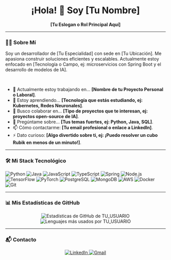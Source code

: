 <h1 align="center">
  ¡Hola! 👋 Soy [Tu Nombre]
</h1>

<p align="center">
  <strong>[Tu Eslogan o Rol Principal Aquí]</strong>
</p>

---

### 👨‍💻 Sobre Mí

Soy un desarrollador de [Tu Especialidad] con sede en [Tu Ubicación]. Me apasiona construir soluciones eficientes y escalables. Actualmente estoy enfocado en [Tecnología o Campo, ej: microservicios con Spring Boot y el desarrollo de modelos de IA].

<br>

* 🔭 Actualmente estoy trabajando en... **[Nombre de tu Proyecto Personal o Laboral]**.
* 🌱 Estoy aprendiendo... **[Tecnología que estás estudiando, ej: Kubernetes, Redes Neuronales]**.
* 👯 Busco colaborar en... **[Tipo de proyectos que te interesan, ej: proyectos open-source de IA]**.
* 💬 Pregúntame sobre... **[Tus temas fuertes, ej: Python, Java, SQL]**.
* 📫 Cómo contactarme: **[Tu email profesional o enlace a LinkedIn]**.
* ⚡ Dato curioso: **[Algo divertido sobre ti, ej: ¡Puedo resolver un cubo Rubik en menos de un minuto!]**.

---

### 🛠️ Mi Stack Tecnológico

<p align="left">
  <img src="https://img.shields.io/badge/Python-3776AB?style=for-the-badge&logo=python&logoColor=white" alt="Python"/>
  <img src="https://img.shields.io/badge/Java-ED8B00?style=for-the-badge&logo=openjdk&logoColor=white" alt="Java"/>
  <img src="https://img.shields.io/badge/JavaScript-F7DF1E?style=for-the-badge&logo=javascript&logoColor=black" alt="JavaScript"/>
  <img src="https://img.shields.io/badge/TypeScript-3178C6?style=for-the-badge&logo=typescript&logoColor=white" alt="TypeScript"/>
  
  <img src="https://img.shields.io/badge/Spring-6DB33F?style=for-the-badge&logo=spring&logoColor=white" alt="Spring"/>
  <img src="https://img.shields.io/badge/Node.js-339933?style=for-the-badge&logo=nodedotjs&logoColor=white" alt="Node.js"/>
  <img src="https://img.shields.io/badge/TensorFlow-FF6F00?style=for-the-badge&logo=tensorflow&logoColor=white" alt="TensorFlow"/>
  <img src="https://img.shields.io/badge/PyTorch-EE4C2C?style=for-the-badge&logo=pytorch&logoColor=white" alt="PyTorch"/>
  
  <img src="https://img.shields.io/badge/PostgreSQL-4169E1?style=for-the-badge&logo=postgresql&logoColor=white" alt="PostgreSQL"/>
  <img src="https://img.shields.io/badge/MongoDB-47A248?style=for-the-badge&logo=mongodb&logoColor=white" alt="MongoDB"/>
  
  <img src="https://img.shields.io/badge/Amazon_AWS-232F3E?style=for-the-badge&logo=amazon-aws&logoColor=white" alt="AWS"/>
  <img src="https://img.shields.io/badge/Docker-2496ED?style=for-the-badge&logo=docker&logoColor=white" alt="Docker"/>
  <img src="https://img.shields.io/badge/Git-F05032?style=for-the-badge&logo=git&logoColor=white" alt="Git"/>
</p>

---

### 📊 Mis Estadísticas de GitHub

<p align="center">
  <img src="https://github-readme-stats.vercel.app/api?username=TU_USUARIO&show_icons=true&theme=dark" alt="Estadísticas de GitHub de TU_USUARIO" />
  <br/>
  <img src="https://github-readme-stats.vercel.app/api/top-langs/?username=TU_USUARIO&layout=compact&theme=dark" alt="Lenguajes más usados por TU_USUARIO" />
</p>

---

### 📬 Contacto

<p align="center">
  <a href="https://www.linkedin.com/in/TU_USUARIO_LINKEDIN/" target="_blank">
    <img src="https://img.shields.io/badge/LinkedIn-0A66C2?style=for-the-badge&logo=linkedin&logoColor=white" alt="LinkedIn"/>
  </a>
  <a href="mailto:TU_EMAIL@gmail.com" target="_blank">
    <img src="https://img.shields.io/badge/Gmail-D14836?style=for-the-badge&logo=gmail&logoColor=white" alt="Gmail"/>
  </a>
  </p>
